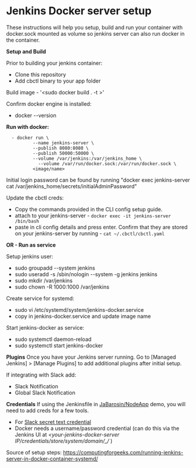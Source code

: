 # Jenkins Docker server setup
These instructions will help you setup, build and run your container with docker.sock mounted as volume so jenkins server can also run docker in the container.

**Setup and Build**

Prior to building your jenkins container:
  - Clone this repository
  - Add cbctl binary to your app folder

Build image  - '<sudo docker build . -t <image-name>>'

Confirm docker engine is installed:
  - docker --version

**Run with docker:**
```
  - docker run \
          --name jenkins-server \
          --publish 8080:8080 \
          --publish 50000:50000 \
          --volume /var/jenkins:/var/jenkins_home \
	        --volume /var/run/docker.sock:/var/run/docker.sock \
          <image/name>
```

Initial login password can be found by running "docker exec jenkins-server cat /var/jenkins_home/secrets/initialAdminPassword"

Update the cbctl creds:
- Copy the commands provided in the CLI config setup guide.
- attach to your jenkins-server - ```docker exec -it jenkins-server /bin/bash```
- paste in cli config details and press enter.  Confirm that they are stored on your jenkins-server by running - ```cat ~/.cbctl/cbctl.yaml```
	
	  
**OR - Run as service**

Setup jenkins user:
  - sudo groupadd --system jenkins
  - sudo useradd -s /sbin/nologin --system -g jenkins jenkins
  - sudo mkdir /var/jenkins
  - sudo chown -R 1000:1000 /var/jenkins

Create service for systemd:
  - sudo vi /etc/systemd/system/jenkins-docker.service
  - copy in jenkins-docker.service and update image name

Start jenkins-docker as service:
  - sudo systemctl daemon-reload
  - sudo systemctl start jenkins-docker


**Plugins**
Once you have your Jenkins server running. Go to [Managed Jenkins] > [Manage Plugins] to add additional plugins after initial setup.

If integrating with Slack add:
- Slack Notification
- Global Slack Notification

**Credentials**
If using the Jenkinsfile in [JaBarosin/NodeApp](https://github.com/JaBarosin/NodeApp) demo, you will need to add creds for a few tools.
 
- For [Slack secret text credential](https://plugins.jenkins.io/slack/) 
- Docker needs a username/password credential (can do this via the Jenkins UI at *<your-jenkins-docker-server IP/credentials/store/system/domain/_/* )

Source of setup steps:
https://computingforgeeks.com/running-jenkins-server-in-docker-container-systemd/
